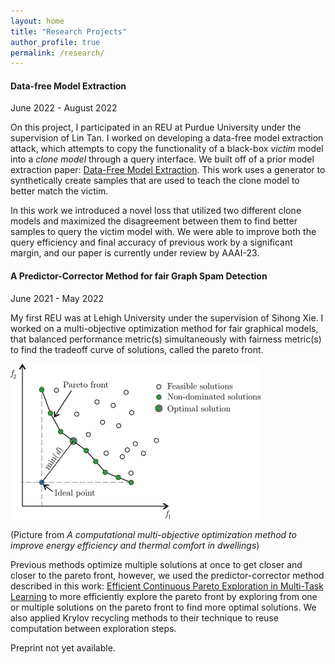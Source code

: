 ```yaml
---
layout: home
title: "Research Projects"
author_profile: true
permalink: /research/
---
```


#### Data-free Model Extraction
June 2022 - August 2022

On this project, I participated in an REU at Purdue University under the supervision of Lin Tan. I worked on developing a data-free model extraction attack, which attempts to copy the functionality of a black-box _victim_ model into a _clone model_ through a query interface. We built off of a prior model extraction paper: [Data-Free Model Extraction](https://arxiv.org/abs/2011.14779). This work uses a generator to synthetically create samples that are used to teach the clone model to better match the victim.

In this work we introduced a novel loss that utilized two different clone models and maximized the disagreement between them to find better samples to query the victim model with. We were able to improve both the query efficiency and final accuracy of previous work by a significant margin, and our paper is currently under review by AAAI-23.


#### A Predictor-Corrector Method for fair Graph Spam Detection
June 2021 - May 2022

My first REU was at Lehigh University under the supervision of Sihong Xie. I worked on a multi-objective optimization method for fair graphical models, that balanced performance metric(s) simultaneously with fairness metric(s) to find the tradeoff curve of solutions, called the pareto front.

![Pareto front](https://github.com/ericenouen/ericenouen.github.io/blob/master/assets/image/ParetoFront.png?raw=true)

(Picture from _A computational multi-objective optimization method to improve energy efficiency and thermal comfort in dwellings_)

Previous methods optimize multiple solutions at once to get closer and closer to the pareto front, however, we used the predictor-corrector method described in this work: [Efficient Continuous Pareto Exploration in Multi-Task Learning](https://arxiv.org/abs/2006.16434) to more efficiently explore the pareto front by exploring from one or multiple solutions on the pareto front to find more optimal solutions. We also applied Krylov recycling methods to their technique to reuse computation between exploration steps.

Preprint not yet available.
